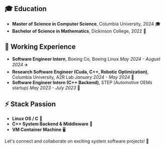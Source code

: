## 🎓 Education

- **Master of Science in Computer Science**, Columbia University, 2024 🎓
- **Bachelor of Science in Mathematics**, Dickinson College, 2022 📘

## 💼 Working Experience

- **Software Engineer Intern**, Boeing Co, Boeing Linux *May 2024 - August 2024* ✈️
- **Research Software Engineer (Cuda, C++, Robotic Optimization)**, Columbia University, A2R Lab *January 2024 - May 2024* 🤖
- **Software Engineer Intern (C++ Backend)**, STEP (Automotive OEMs startup) *May 2023 - July 2023* 🚗

## ⚡ Stack Passion

- **Linux OS / C** 🐧
- **C++ System Backend & Middleware** 🔧
- **VM Container Machine** 🖥️

Let's connect and collaborate on exciting system software projects! 🌟
